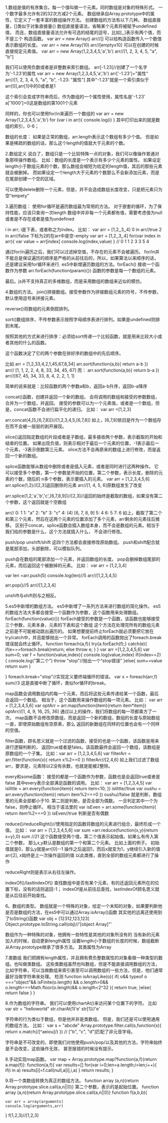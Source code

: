 1.数组是值的有序集合。每一个值叫做一个元素。同时数组是对象的特殊形式。
一个数字最多允许有2的32次方减2个元素。
数组继承自Array.prototype中的属性，它定义了一套丰富的数组操作方法。
创建数组的方法有以下几种。
数组直接量，[]类似于对象直接量{}
  数组直接量语法，省略某个元素将被赋予undefined值，
  而且，数组直接量语法允许有可选的结尾的逗号，比如[,,]表示有两个值，而不是三个
构造函数。
  var arr = new Array()
  arr//[]
  可以给构造函数传入一个数值表示数组的长度。
  var arr = new Array(10)
  arr//[emptyx10]
  可以在创建的时候直接规定元素值。
  var arr = new Array(1,2,3,4,5,'a','b')
  arr//[1, 2, 3, 4, 5, "a", "b"]



  我们可以使用负数或者是非整数来索引数组。
  arr[-1.23]//创建了一个名字为'-1.23'的属性
  var arr = new Array(1,2,3,4,5,'a','b')
  arr['-1.23']="属性"
  arr//[1, 2, 3, 4, 5, "a", "b", -1.23: "属性"]
  其中"-1.23"就是一个索引类似于arr[0],arr[1]中的0或者是1

  这个索引会变成字符串而后，作为数组的一个属性使用，属性名是'-1.23'
  a['1000']=0这是数组的第1001个元素

  同样的，你也可以使用for/in来遍历一个数组的
  var arr = new Array(1,2,3,4,5,'a','b')
  for (var i in arr){
  	console.log(i)
  }
  其中打印出来的就是数组的索引，0-6；



  数组的长度：
  如果是正常的数组，arr.length表示这个数组有多少个值。
  但是如果是稀疏的数组的话，那么这个length的值就大于元素的个数。

2.数组定义
说白了，数组只是一个比较特殊一点的对象，我们可以像操作普通对象那样操作数组。
比如：数组的长度是一个表示有多少个元素的属性。
如果设定length小于数组元素的个数，那么数组会缩短为给定的length值，其后的那些元素就会被删掉。
而如果设定一个length大于元素的个数那么不会新添加元素，而是在尾部创建一个空的区域。

可以使用delete删除一个元素，但是，并不会造成数组长度改变，只是把元素只为空“empety”



3.遍历数组：
使用for循环是遍历数组最为常用的方法。
对于嵌套的循环，为了保持性能，应该只查询一次length
数组中并非每一个元素都有值，需要考虑值为null或者是不存在或者是值为undefined

i in arr;
i是下表，或者称之为index。
比如：
var arr = [1,2,,3,,4]
0 in arr//true
2 in arr//false
下标为2的在arr中是空-empty
var arr = [1,2,,3,,4]
for(var index in arr){
	var value = arr[index]
	console.log(index,value)
}
//
 0 1
 1 2
 3 3
 5 4

通过for/in遍历之后，我们可以过滤掉空值，不存在的元素不会被遍历。
for/in并不能总是保证遍历的顺序是严格的从前往后的，所以，如果算法以来顺序的话，
还是建议采用for循环来进行.
es5中新增遍历数组的方法。forEach()
接收一个函数作为参数
arr.forEach(function(param){})
函数的参数是每一个数组的元素。

最后。js并不支持真正的多维数组，而是采用数组的数组来近似的模仿。

4.数组的方法。
join()拼接数组。接受参数作为拼接数组元素的符号，不传参数，默认使用逗号来拼接元素。

reverse()将数组的元素倒叙排列。

sort()数组排序，不传参数表示按照字母顺序表进行排列。如果是undefined则排到末尾。

按照其他的方式来进行排序：必须给sort传递一个比较函数，就是用来比较大小或者其他的什么的函数。

这个函数决定了它的两个参数在排好序的数组中的先后顺序。

比如
arr = [1,2,33,4,2,1,45,67,8,34]
arr.sort(function(a,b){
  return a-b
})
arr// [1, 1, 2, 2, 4, 8, 33, 34, 45, 67]
而：
arr.sort(function(a,b){
  return b-a
})
arr//[67, 45, 34, 33, 8, 4, 2, 2, 1, 1]

简单的说来就是：比较函数的两个参数a和b，返回a-b升序，返回b-a降序


concat()函数，创建并返回一个新的数组。
会将调用的数组和接受的参数数组，合并为一个数组，并返回。
接受的参数可以为一个元素值，或者是一个数组，但是，concat函数不会进行扁平化的递归。
比如：
var arr =[1,2,3]

arr.concat(4,[5,[6,7,8]])//[1,2,3,4,5,[6,7,8]]
如上，[6,7,8]依旧是作为一个数组存在而不会被一层层的剥开展现。

slice()返回指定数组的片段或者是子数组，最多接收两个参数，表示截取的开始和结束的位置。
如果出现负值，则表示相对于最后一个元素的位置，-1表示最后一个元素，-3表示倒数第三元素。
slice方法不会再原来的数组上进行修改，而是返回一个新的数组。


splice函数能够从数组中删除或者是插入元素，或者是同时进行这两种操作。
它可以接受多个参数，第一个参数是开始的位置，第二个参数，表示长度，删除的元素的个数，随后的
n多个参数，表示要插入的元素。
var arr = [1,2,3,4,5,6]
arr.splice(1,2)//[2,3]返回删除的元素
arr//[1, 4, 5, 6]原数组发生了改变

arr.splice(1,2,'a','b','c',[6,7,8,9])//[2,3]//返回的始终是截取的数组，如果没有第二个参数，这个返回就是个空数组

arr//
0: 1
1: "a"
2: "b"
3: "c"
4: (4) [6, 7, 8, 9]
5: 4
6: 5
7: 6
如上，截取了第二个和第三个元素，然后在这两个元素的位置添加了多个元素，arr剩余的元素往后推移。
区别于concat，splice函数会插入数组本身，而不会是数组的元素。相当于我们给的参数是什么，这个方法就插入什么，
不会进行修改。


push/pop  unshift/shift
这四个方法都会直接修改原始数组。
push和shift配合就是尾部添加，头部删除，可以模拟队列。

push会在数组的尾部添加一个元素，并返回数组的长度。
pop会删掉数组尾部的元素，而后返回这个被删掉的元素。
比如：
var arr = [1,2,3,4]

var len =arr.push(5)
console.log(len)//5
arr//[1,2,3,4,5]

arr.pop()//5
arr//[1,2,3,4]

unshift与shift则与之相反。


5.es5中新增的数组方法。
es5中新增了一系列方法来进行数组的简化操作。
es5的数组方法大多都会接受一个函数作为参数，这个函数用来处理数组。
forEach(function(value){})
 forEach接受的参数是一个函数，该函数也能够接受三个参数，元素本身，元素的下表和这个数组
 这个方法在处理完所有的数组元素之前是不可能被动跳出遍历的。
 如果想要提前终止forEach就必须要把它放在try/catch中，并且能够抛出一个异常。
 forEach调用的函数抛出了foreach.break 错误就会终止循环。
 function foreach(a,f){
  try{a.forEach(f);}
  catch(e){
    if(e===foreach.break)return;
    else throw e;
  }
}
var arr =[1,2,3,4,5,6]
var sum=0;
var f = function(value,index){
 console.log(value,index)
 if(index==2) {
   console.log("第二个")
   throw "stop"//抛出一个“stop错误”
 }else{
   sum+=value
   return sum
 }

}
foreach.break="stop"//实现定义要终端循环的错误。
var x = foreach(arr,f)
sum//3
这是直接中断了循环，类似for循环的break。



map函数会调用数组内的每一个元素，而后将这些元素传递给某一个函数，最后会返回一个数组。
  相当于，这个函数用来操作数组的每一项元素。
  比如：
  var arr = [1,2,3,4,5,6]
  var optArr = arr.map(function(item){return item*item})
  optArr//[1, 4, 9, 16, 25, 36]
  通过以上的操作，我们将数组的每一项都乘方了一次。
  map函数不会修改原数组，而是返回一个新的数组，数组的长度与原始数组一直，即使原始数组有空原素，那么
  返回的新数组在同样的位置也会有一个同样的空值。



filter函数，顾名思义就是一个过滤的函数，接受的也是一个函数，该函数是用来进行逻辑判断的，
  返回true或者是fales。该函数最终会返回一个数组，该数组是原数组的一个子集。
  比如：var arr = [1,2,3,4,5,6]
  var filterArr = arr.filter(function(x){
      return x%2==0
    })
  filterArr//[2,4,6]
  如上我们过滤了数组arr，要求是，元素除以2没有余数，也就是能被2整除。

every和some函数：
  接受的都是一个函数作为参数，函数也是会返回true或者是false
  其中every表示全部满足函数的调用。
  比如：
  var arr = [1,2,3,4,5]
  var islittle = arr.every(function(item){
      return item<10;
    })
  islittle//true
  var oushu = arr.every(function(item){
      return item%2===0
    })
  oushu//false
  就是判断，数组里的元素全部都小于10.
  第二则是判断，是否全部为偶数。
  一旦判定其中一个为false，则停止循环。
  相当于语法里的
  var isEven = arr.some(function(item){
      return item%2===0
    })
  isEven//true
  判断是否有偶数



reduce()/reduceRight()//使用指定的函数将数组的元素进行组合，最终形成一个值。
  比如：
  var arr = [1,2,3,4,5,6]
  var sum =arr.reduce(function(x,y){return x+y},0)
  sum //21
  这个函数接受两个值，第二个值表示起始值。如果么有传入第二个参数，
  那么x,y默认是数组的第一个和第二个元素。
  比如上面的例子。
  初始值就是0，那么y就是arr[0]--1
  操作之后返回1，而后x就变为1，y继续引入新的值arr[2],
  x始终是上一次操作返回的值
  以此类推，直到全部的数组元素都进行了操作

  reduceRight则是表示从右往左操作。



indexOf()/lastIndexOf() 查找数组中是否有某个元素，有的还返回元素所在的位置下标，没有的话则返回-1；
indexOf是从前往后查找，lastIndexOf顾名思义就是从后往前开始查找。



6。数组的类型。
数组就是一个特殊的对象，给定一个未知的对象，如果要判断他是否是数组的方法，在es5中可以通过Array.isArray()函数
其实他的远离还使用到了toString()函数
var obj = [12312,123,123]
Object.prototype.toString.call(obj)//'[object Array]"'

数组作为一种特殊的对象，他拥有一些特性是其他的对象所没有的
  当有新的元素加入的时候，自动更新length属性
  设置length小于数组的长度的时候，数组截断
  从Array.prototype继承了很多方法。
  其类属性为Array


7.类数组
  我们把拥有length属性，并且拥有费负整数属性的对象看做一种类型的数组。也叫做类数组。
  这些类数组虽然也叫数组，但是不能直接调用数组的方法，
  比如字符串，可以当做数组来索引甚至可以调用数组的一些方法，但是，他们通常最好当做字符串来处理。
  检测
  function isArrayLike(o){
    if(
      o&&
      typeof o ==="object"&&
      isFinite(o.length) &&
      o.length>0&&
      o.length===Math.floor(o.length)&&
      o.length<2^32
      ){
        return true;
      }else{
        return false
      }
  }



8.作为数组的字符串。
我们可以使用chartAt()来访问某个位置下的字符。
比如 var str = "helloworld"
      str.charAt(1)'e'
      str[1]//'e'

字符串的行为类似于数组，但是他并非是类数组。
但是，我们还是可以使用通用的数组方法。
比如：
var s = "abcde"
Array.prototype.filter.call(s,function(x){
    return x.match(/[^aeiou]/)
  })
// ["b", "c", "d"]匹配了非元音字母。

字符串是不可改变的，即使我们对他使用push/pop/以及其他的方法，字符串始终是不会改变，这些操作无效，
甚至报错的时候没有提示。



8.手动实现map函数。
var map = Array.prototype.map?function(a,f){return a.map(f)}:
function(a,f){
  var results=[]
  for(var i=0;len=a.length;i>len;i++){
    if(i in a) results[i]=f.call(null,a[i],i,a)
  }
  return results;
}


9.将一个类数组转换为真正的数组方法。
function array (a,n){return Array.prototype.slice.call(a,n||0)}
第二个参数，表示的是起始位置。
function array (a,n){return Array.prototype.slice.call(a,n||0)}
function f(a,b,b){

	var arr = array(arguments)
	console.log(arguments,arr)
}
f(1,2,3)//[1,2,3]
